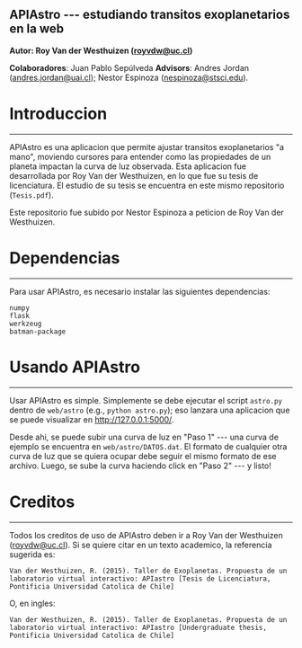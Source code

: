 APIAstro --- estudiando transitos exoplanetarios en la web
---------------------------------------------

**Autor: Roy Van der Westhuizen (royvdw@uc.cl)**

**Colaboradores**: Juan Pablo Sepúlveda
**Advisors**: Andres Jordan (andres.jordan@uai.cl); Nestor Espinoza (nespinoza@stsci.edu).

# Introduccion
--------------

APIAstro es una aplicacion que permite ajustar transitos exoplanetarios "a mano", moviendo cursores para entender 
como las propiedades de un planeta impactan la curva de luz observada. Esta aplicacion fue desarrollada por 
Roy Van der Westhuizen, en lo que fue su tesis de licenciatura. El estudio de su tesis se encuentra en este mismo 
repositorio (`Tesis.pdf`).

Este repositorio fue subido por Nestor Espinoza a peticion de Roy Van der Westhuizen.

# Dependencias
-----------------

Para usar APIAstro, es necesario instalar las siguientes dependencias:

    numpy
    flask
    werkzeug
    batman-package

# Usando APIAstro
-----------------

Usar APIAstro es simple. Simplemente se debe ejecutar el script `astro.py` dentro de `web/astro` (e.g., `python astro.py`); eso lanzara una aplicacion que se 
puede visualizar en http://127.0.0.1:5000/.

Desde ahi, se puede subir una curva de luz en "Paso 1" --- una curva de ejemplo se encuentra en `web/astro/DATOS.dat`. El formato de cualquier otra curva de luz 
que se quiera ocupar debe seguir el mismo formato de ese archivo. Luego, se sube la curva haciendo click en "Paso 2" --- y listo! 

# Creditos
----------

Todos los creditos de uso de APIAstro deben ir a Roy Van der Westhuizen (royvdw@uc.cl). Si se quiere citar en un texto academico, la referencia sugerida es:

    Van der Westhuizen, R. (2015). Taller de Exoplanetas. Propuesta de un laboratorio virtual interactivo: APIastro [Tesis de Licenciatura, Pontificia Universidad Catolica de Chile]

O, en ingles:

    Van der Westhuizen, R. (2015). Taller de Exoplanetas. Propuesta de un laboratorio virtual interactivo: APIastro [Undergraduate thesis, Pontificia Universidad Catolica de Chile]

